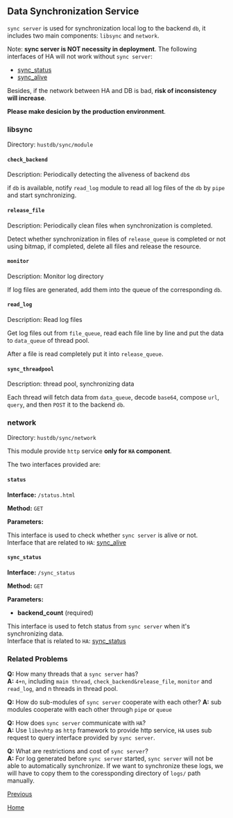 Data Synchronization Service
--

`sync server` is used for synchronization local log to the backend `db`, it includes two main components: `libsync` and `network`.

Note: **sync server is NOT necessity in deployment**. The following interfaces of HA will not work without `sync server`:

* [sync_status](../../api/ha/sync_status.md)
* [sync_alive](../../api/ha/sync_alive.md)

Besides, if the network between HA and DB is bad, **risk of inconsistency will increase**.

**Please make desicion by the production environment**.

### libsync ###

Directory: `hustdb/sync/module` 
#### `check_backend` ####

Description: Periodically detecting the aliveness of backend `db`s

if `db` is available, notify `read_log` module to read all log files of the `db` by `pipe` and start synchronizing.

#### `release_file` ####

Description: Periodically clean files when synchronization is completed.

Detect whether synchronization in files of `release_queue` is completed or not using bitmap, if completed, delete all files and release the resource.

#### `monitor` ####

Description: Monitor log directory

If log files are generated, add them into the queue of the corresponding `db`.

#### `read_log` ####

Description: Read log files

Get log files out from `file_queue`, read each file line by line and put the data to `data_queue` of thread pool.

After a file is read completely put it into `release_queue`.

#### `sync_threadpool` ####

Description: thread pool, synchronizing data

Each thread will fetch data from `data_queue`, decode `base64`, compose `url`, `query`, and then `POST` it to the backend `db`.

### network ###

Directory: `hustdb/sync/network`

This module provide `http` service **only for `HA` component**.

The two interfaces provided are:

#### `status` ####

**Interface:** `/status.html`

**Method:** `GET`

**Parameters:**  

This interface is used to check whether `sync server` is alive or not.  
Interface that are related to `HA`: [sync_alive](../../api/ha/sync_alive.md)

#### `sync_status` ####

**Interface:** `/sync_status`

**Method:** `GET`

**Parameters:** 

*  **backend_count** (required)  

This interface is used to fetch status from `sync server` when it's synchronizing data.  
Interface that is related to `HA`: [sync_status](../../api/ha/sync_status.md)

### Related Problems ###

**Q:**	How many threads that a `sync server` has?  
**A:**	 `4+n`, including `main thread`, `check_backend&release_file`, `monitor` and `read_log`, and n threads in thread pool. 

**Q:**  How do sub-modules of `sync server` cooperate with each other? 
**A:**  sub modules cooperate with each other through `pipe` or `queue`

**Q:**  How does `sync server` communicate with `HA`?  
**A:**  Use `libevhtp` as `http` framework to provide http service, `HA` uses sub request to query interface provided by `sync server`.

**Q:**  What are restrictions and cost of `sync server`?  
**A:**  For log generated before `sync server` started, `sync server` will not be able to automatically synchronize. If we want to synchronize these logs, we will have to copy them to the coressponding directory of `logs/` path manually.

[Previous](../ha.md)

[Home](../../index.md)






